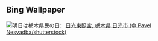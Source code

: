 ## Bing Wallpaper
![](https://www.bing.com/th?id=OHR.NikkoToshoguShrine_JA-JP2939521159_UHD.jpg&w=1000)明日は栃木県民の日:&nbsp;&ensp;[日光東照宮, 栃木県 日光市 (© Pavel Nesvadba/shutterstock)](https://www.bing.com/th?id=OHR.NikkoToshoguShrine_JA-JP2939521159_UHD.jpg)
<br><br/>
